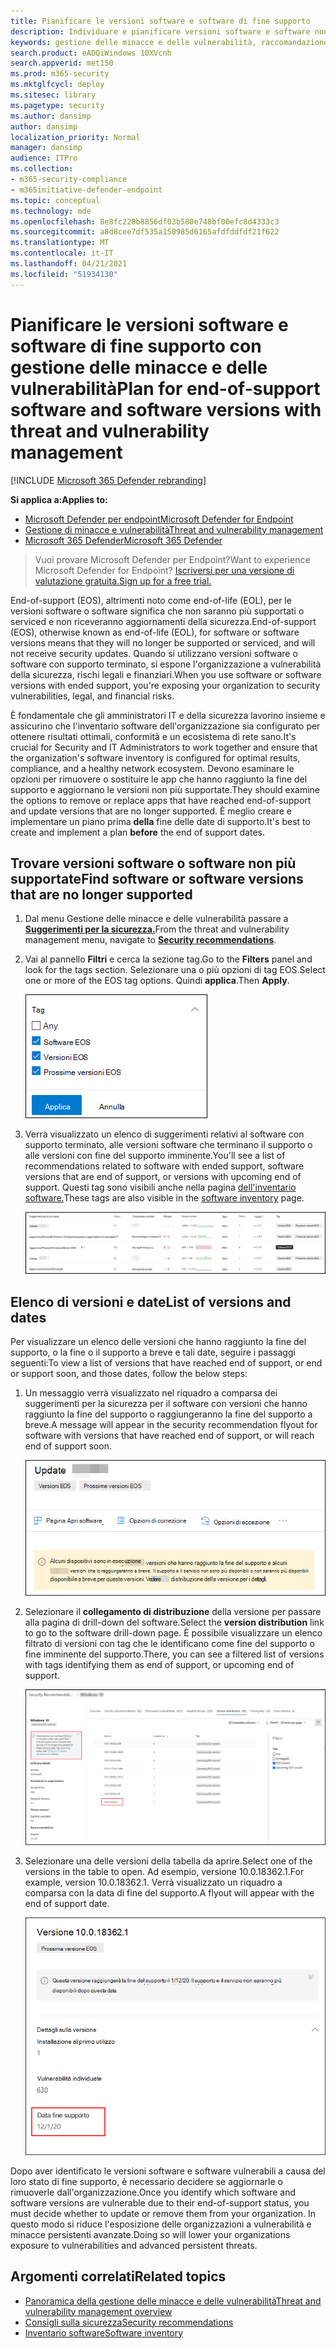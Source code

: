 ```yaml
---
title: Pianificare le versioni software e software di fine supporto
description: Individuare e pianificare versioni software e software non più supportate e che non riceveranno aggiornamenti della sicurezza.
keywords: gestione delle minacce e delle vulnerabilità, raccomandazione sulla sicurezza di Microsoft Defender for Endpoint tvm, raccomandazione sulla sicurezza informatica, raccomandazione per la sicurezza utilizzabile
search.product: eADQiWindows 10XVcnh
search.appverid: met150
ms.prod: m365-security
ms.mktglfcycl: deploy
ms.sitesec: library
ms.pagetype: security
ms.author: dansimp
author: dansimp
localization_priority: Normal
manager: dansimp
audience: ITPro
ms.collection:
- m365-security-compliance
- m365initiative-defender-endpoint
ms.topic: conceptual
ms.technology: mde
ms.openlocfilehash: 8e8fc228b8856df03b580e748bf00efc8d4333c3
ms.sourcegitcommit: a8d8cee7df535a150985d6165afdfddfdf21f622
ms.translationtype: MT
ms.contentlocale: it-IT
ms.lasthandoff: 04/21/2021
ms.locfileid: "51934130"
---
```

# <a name="plan-for-end-of-support-software-and-software-versions-with-threat-and-vulnerability-management"></a><span data-ttu-id="826c0-104">Pianificare le versioni software e software di fine supporto con gestione delle minacce e delle vulnerabilità</span><span class="sxs-lookup"><span data-stu-id="826c0-104">Plan for end-of-support software and software versions with threat and vulnerability management</span></span>

[!INCLUDE [Microsoft 365 Defender rebranding](../../includes/microsoft-defender.md)]

<span data-ttu-id="826c0-105">**Si applica a:**</span><span class="sxs-lookup"><span data-stu-id="826c0-105">**Applies to:**</span></span>

- [<span data-ttu-id="826c0-106">Microsoft Defender per endpoint</span><span class="sxs-lookup"><span data-stu-id="826c0-106">Microsoft Defender for Endpoint</span></span>](https://go.microsoft.com/fwlink/?linkid=2154037)
- [<span data-ttu-id="826c0-107">Gestione di minacce e vulnerabilità</span><span class="sxs-lookup"><span data-stu-id="826c0-107">Threat and vulnerability management</span></span>](next-gen-threat-and-vuln-mgt.md)
- [<span data-ttu-id="826c0-108">Microsoft 365 Defender</span><span class="sxs-lookup"><span data-stu-id="826c0-108">Microsoft 365 Defender</span></span>](https://go.microsoft.com/fwlink/?linkid=2118804)

><span data-ttu-id="826c0-109">Vuoi provare Microsoft Defender per Endpoint?</span><span class="sxs-lookup"><span data-stu-id="826c0-109">Want to experience Microsoft Defender for Endpoint?</span></span> [<span data-ttu-id="826c0-110">Iscriversi per una versione di valutazione gratuita.</span><span class="sxs-lookup"><span data-stu-id="826c0-110">Sign up for a free trial.</span></span>](https://www.microsoft.com/microsoft-365/windows/microsoft-defender-atp?ocid=docs-wdatp-portaloverview-abovefoldlink)

<span data-ttu-id="826c0-111">End-of-support (EOS), altrimenti noto come end-of-life (EOL), per le versioni software o software significa che non saranno più supportati o serviced e non riceveranno aggiornamenti della sicurezza.</span><span class="sxs-lookup"><span data-stu-id="826c0-111">End-of-support (EOS), otherwise known as end-of-life (EOL), for software or software versions means that they will no longer be supported or serviced, and will not receive security updates.</span></span> <span data-ttu-id="826c0-112">Quando si utilizzano versioni software o software con supporto terminato, si espone l'organizzazione a vulnerabilità della sicurezza, rischi legali e finanziari.</span><span class="sxs-lookup"><span data-stu-id="826c0-112">When you use software or software versions with ended support, you're exposing your organization to security vulnerabilities, legal, and financial risks.</span></span>

<span data-ttu-id="826c0-113">È fondamentale che gli amministratori IT e della sicurezza lavorino insieme e assicurino che l'inventario software dell'organizzazione sia configurato per ottenere risultati ottimali, conformità e un ecosistema di rete sano.</span><span class="sxs-lookup"><span data-stu-id="826c0-113">It's crucial for Security and IT Administrators to work together and ensure that the organization's software inventory is configured for optimal results, compliance, and a healthy network ecosystem.</span></span> <span data-ttu-id="826c0-114">Devono esaminare le opzioni per rimuovere o sostituire le app che hanno raggiunto la fine del supporto e aggiornano le versioni non più supportate.</span><span class="sxs-lookup"><span data-stu-id="826c0-114">They should examine the options to remove or replace apps that have reached end-of-support and update versions that are no longer supported.</span></span> <span data-ttu-id="826c0-115">È meglio creare e implementare un piano prima **della** fine delle date di supporto.</span><span class="sxs-lookup"><span data-stu-id="826c0-115">It's best to create and implement a plan **before** the end of support dates.</span></span>

## <a name="find-software-or-software-versions-that-are-no-longer-supported"></a><span data-ttu-id="826c0-116">Trovare versioni software o software non più supportate</span><span class="sxs-lookup"><span data-stu-id="826c0-116">Find software or software versions that are no longer supported</span></span>

1. <span data-ttu-id="826c0-117">Dal menu Gestione delle minacce e delle vulnerabilità passare a [**Suggerimenti per la sicurezza.**](tvm-security-recommendation.md)</span><span class="sxs-lookup"><span data-stu-id="826c0-117">From the threat and vulnerability management menu, navigate to [**Security recommendations**](tvm-security-recommendation.md).</span></span>
2. <span data-ttu-id="826c0-118">Vai al pannello **Filtri** e cerca la sezione tag.</span><span class="sxs-lookup"><span data-stu-id="826c0-118">Go to the **Filters** panel and look for the tags section.</span></span> <span data-ttu-id="826c0-119">Selezionare una o più opzioni di tag EOS.</span><span class="sxs-lookup"><span data-stu-id="826c0-119">Select one or more of the EOS tag options.</span></span> <span data-ttu-id="826c0-120">Quindi **applica**.</span><span class="sxs-lookup"><span data-stu-id="826c0-120">Then **Apply**.</span></span>

    ![Tag screenshot che affermano che il software EOS, le versioni EOS e le versioni future di EOS.](images/tvm-eos-tag.png)

3. <span data-ttu-id="826c0-122">Verrà visualizzato un elenco di suggerimenti relativi al software con supporto terminato, alle versioni software che terminano il supporto o alle versioni con fine del supporto imminente.</span><span class="sxs-lookup"><span data-stu-id="826c0-122">You'll see a list of recommendations related to software with ended support, software versions that are end of support, or versions with upcoming end of support.</span></span> <span data-ttu-id="826c0-123">Questi tag sono visibili anche nella pagina [dell'inventario software.](tvm-software-inventory.md)</span><span class="sxs-lookup"><span data-stu-id="826c0-123">These tags are also visible in the [software inventory](tvm-software-inventory.md) page.</span></span>

    ![Suggerimenti con tag EOS.](images/tvm-eos-tags-column.png)

## <a name="list-of-versions-and-dates"></a><span data-ttu-id="826c0-125">Elenco di versioni e date</span><span class="sxs-lookup"><span data-stu-id="826c0-125">List of versions and dates</span></span>

<span data-ttu-id="826c0-126">Per visualizzare un elenco delle versioni che hanno raggiunto la fine del supporto, o la fine o il supporto a breve e tali date, seguire i passaggi seguenti:</span><span class="sxs-lookup"><span data-stu-id="826c0-126">To view a list of versions that have reached end of support, or end or support soon, and those dates, follow the below steps:</span></span>

1. <span data-ttu-id="826c0-127">Un messaggio verrà visualizzato nel riquadro a comparsa dei suggerimenti per la sicurezza per il software con versioni che hanno raggiunto la fine del supporto o raggiungeranno la fine del supporto a breve.</span><span class="sxs-lookup"><span data-stu-id="826c0-127">A message will appear in the security recommendation flyout for software with versions that have reached end of support, or will reach end of support soon.</span></span>

    ![Screenshot del collegamento di distribuzione della versione.](images/eos-upcoming-eos.png)

2. <span data-ttu-id="826c0-129">Selezionare il **collegamento di distribuzione** della versione per passare alla pagina di drill-down del software.</span><span class="sxs-lookup"><span data-stu-id="826c0-129">Select the **version distribution** link to go to the software drill-down page.</span></span> <span data-ttu-id="826c0-130">È possibile visualizzare un elenco filtrato di versioni con tag che le identificano come fine del supporto o fine imminente del supporto.</span><span class="sxs-lookup"><span data-stu-id="826c0-130">There, you can see a filtered list of versions with tags identifying them as end of support, or upcoming end of support.</span></span>

    ![Screenshot della pagina di drill-down del software con fine del software di supporto.](images/software-drilldown-eos.png)

3. <span data-ttu-id="826c0-132">Selezionare una delle versioni della tabella da aprire.</span><span class="sxs-lookup"><span data-stu-id="826c0-132">Select one of the versions in the table to open.</span></span> <span data-ttu-id="826c0-133">Ad esempio, versione 10.0.18362.1.</span><span class="sxs-lookup"><span data-stu-id="826c0-133">For example, version 10.0.18362.1.</span></span> <span data-ttu-id="826c0-134">Verrà visualizzato un riquadro a comparsa con la data di fine del supporto.</span><span class="sxs-lookup"><span data-stu-id="826c0-134">A flyout will appear with the end of support date.</span></span>

    ![Screenshot della data di fine del supporto.](images/version-eos-date.png)

<span data-ttu-id="826c0-136">Dopo aver identificato le versioni software e software vulnerabili a causa del loro stato di fine supporto, è necessario decidere se aggiornarle o rimuoverle dall'organizzazione.</span><span class="sxs-lookup"><span data-stu-id="826c0-136">Once you identify which software and software versions are vulnerable due to their end-of-support status, you must decide whether to update or remove them from your organization.</span></span> <span data-ttu-id="826c0-137">In questo modo si riduce l'esposizione delle organizzazioni a vulnerabilità e minacce persistenti avanzate.</span><span class="sxs-lookup"><span data-stu-id="826c0-137">Doing so will lower your organizations exposure to vulnerabilities and advanced persistent threats.</span></span>

## <a name="related-topics"></a><span data-ttu-id="826c0-138">Argomenti correlati</span><span class="sxs-lookup"><span data-stu-id="826c0-138">Related topics</span></span>

- [<span data-ttu-id="826c0-139">Panoramica della gestione delle minacce e delle vulnerabilità</span><span class="sxs-lookup"><span data-stu-id="826c0-139">Threat and vulnerability management overview</span></span>](next-gen-threat-and-vuln-mgt.md)
- [<span data-ttu-id="826c0-140">Consigli sulla sicurezza</span><span class="sxs-lookup"><span data-stu-id="826c0-140">Security recommendations</span></span>](tvm-security-recommendation.md)
- [<span data-ttu-id="826c0-141">Inventario software</span><span class="sxs-lookup"><span data-stu-id="826c0-141">Software inventory</span></span>](tvm-software-inventory.md)
